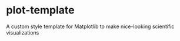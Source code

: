 # plot-template
A custom style template for Matplotlib to make nice-looking scientific visualizations
